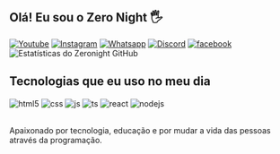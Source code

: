 
##  Olá! Eu sou o Zero Night 🖐

[![Youtube](https://img.shields.io/badge/YouTube-FF0000?style=for-the-badge&logo=youtube&logoColor=white)](https://www.youtube.com/channel/UCPz0OOA33yvi4BLJy-LKMhw)
[![Instagram](https://img.shields.io/badge/Instagram-E4405F?style=for-the-badge&logo=instagram&logoColor=white)](https://instagram.com/shadowleadership._)
[![Whatsapp](https://img.shields.io/badge/WhatsApp-25D366?style=for-the-badge&logo=whatsapp&logoColor=whit)](https://wa.me/994406752627)
[![ Discord ](https://img.shields.io/badge/Discord-7289DA?style=for-the-badge&logo=discord&logoColor=white)](https://discord.gg/45BP4kbqfX )
[![facebook](https://img.shields.io/badge/Facebook-1877F2?style=for-the-badge&logo=facebook&logoColor=white)](/https://www.facebook.com/profile.php?id=100078097912664)
![ Estatísticas do Zeronight GitHub ](https://github-readme-stats.vercel.app/api?username=zeronightslp&show_icons=true&theme=radical)

## Tecnologias que eu uso no meu dia

<div style="display: inline_block">
  <img align="center" alt="html5" src="https://img.shields.io/badge/HTML5-E34F26?style=for-the-badge&logo=html5&logoColor=white" />
  <img align="center" alt="css" src="https://img.shields.io/badge/CSS3-1572B6?style=for-the-badge&logo=css3&logoColor=white" />
  <img align="center" alt="js" src="https://img.shields.io/badge/JavaScript-F7DF1E?style=for-the-badge&logo=javascript&logoColor=black" />
  <img align="center" alt="ts" src="https://img.shields.io/badge/TypeScript-007ACC?style=for-the-badge&logo=typescript&logoColor=white" />
  <img align="center" alt="react" src="https://img.shields.io/badge/React-20232A?style=for-the-badge&logo=react&logoColor=61DAFB" />
  <img align="center" alt="nodejs" src="https://img.shields.io/badge/Node.js-43853D?style=for-the-badge&logo=node.js&logoColor=white" />
</div><br/>

Apaixonado por tecnologia, educação e por mudar a vida das pessoas através da programação.
